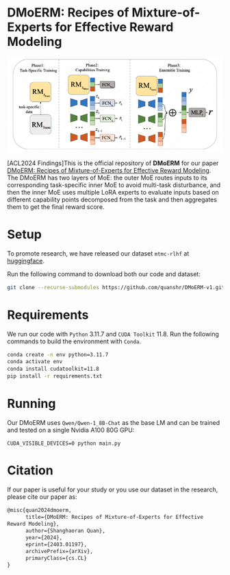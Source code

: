 # DMoERM: Recipes of Mixture-of-Experts for Effective Reward Modeling

![innermoe](innermoe.jpg)

[ACL2024 Findings]This is the official repository of **DMoERM** for our paper [DMoERM: Recipes of Mixture-of-Experts for Effective Reward Modeling](https://arxiv.org/abs/2403.01197). The DMoERM has two layers of MoE: the outer MoE routes inputs to its corresponding task-specific inner MoE to avoid multi-task disturbance, and then the inner MoE uses multiple LoRA experts to evaluate inputs based on different capability points decomposed from the task and then aggregates them to get the final reward score.

# Setup

To promote research, we have released our dataset `mtmc-rlhf` at [huggingface](https://huggingface.co/datasets/quanshr/Ernie-rlhf).

Run the following command to download both our code and dataset:

```bash
git clone --recurse-submodules https://github.com/quanshr/DMoERM-v1.git
```

# Requirements

We run our code with `Python` 3.11.7 and `CUDA Toolkit` 11.8.
Run the following commands to build the environment with `Conda`.

```bash
conda create -n env python=3.11.7
conda activate env
conda install cudatoolkit=11.8
pip install -r requirements.txt
```

# Running

Our DMoERM uses `Qwen/Qwen-1_8B-Chat` as the base LM and can be trained and tested on a single Nvidia A100 80G GPU:

```
CUDA_VISIBLE_DEVICES=0 python main.py
```

# Citation

If our paper is useful for your study or you use our dataset in the research, please cite our paper as:

```
@misc{quan2024dmoerm,
      title={DMoERM: Recipes of Mixture-of-Experts for Effective Reward Modeling}, 
      author={Shanghaoran Quan},
      year={2024},
      eprint={2403.01197},
      archivePrefix={arXiv},
      primaryClass={cs.CL}
}
```
